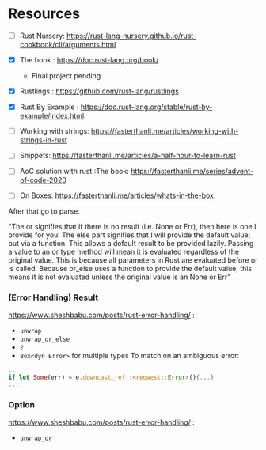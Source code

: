 # Resources

- [ ] Rust Nursery: https://rust-lang-nursery.github.io/rust-cookbook/cli/arguments.html

- [x] The       book        : https://doc.rust-lang.org/book/ 
    - Final project pending
- [x] Rustlings             : https://github.com/rust-lang/rustlings
- [x] Rust      By Example  : https://doc.rust-lang.org/stable/rust-by-example/index.html
- [ ] Working   with strings: https://fasterthanli.me/articles/working-with-strings-in-rust
- [ ] Snippets: https://fasterthanli.me/articles/a-half-hour-to-learn-rust    
- [ ] AoC  solution with rust :The book: https://fasterthanli.me/series/advent-of-code-2020
- [ ] On Boxes: https://fasterthanli.me/articles/whats-in-the-box

After that go to parse.

"The or signifies that if there is no result (i.e. None or Err), then here is one I provide for you! The else part signifies that I will provide the default value, but via a function. This allows a default result to be provided lazily. Passing a value to an or type method will mean it is evaluated regardless of the original value. This is because all parameters in Rust are evaluated before or is called. Because or_else uses a function to provide the default value, this means it is not evaluated unless the original value is an None or Err"

### (Error Handling) Result 

https://www.sheshbabu.com/posts/rust-error-handling/ : 

- `unwrap`
- `unwrap_or_else` 
- `?`
- `Box<dyn Error>` for multiple types
To match on an ambiguous error:

```rust
...
if let Some(err) = e.downcast_ref::<reqwest::Error>(){...}
...
```

### Option

https://www.sheshbabu.com/posts/rust-error-handling/ :

- `unwrap_or`

